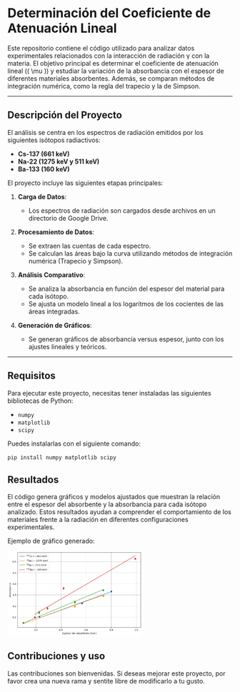 # Determinación del Coeficiente de Atenuación Lineal

Este repositorio contiene el código utilizado para analizar datos experimentales relacionados con la interacción de radiación γ con la materia. El objetivo principal es determinar el coeficiente de atenuación lineal (\( \mu \)) y estudiar la variación de la absorbancia con el espesor de diferentes materiales absorbentes. Además, se comparan métodos de integración numérica, como la regla del trapecio y la de Simpson.

---

## Descripción del Proyecto

El análisis se centra en los espectros de radiación emitidos por los siguientes isótopos radiactivos:

- **Cs-137 (661 keV)**  
- **Na-22 (1275 keV y 511 keV)**  
- **Ba-133 (160 keV)**  

El proyecto incluye las siguientes etapas principales:

1. **Carga de Datos**: 
   - Los espectros de radiación son cargados desde archivos en un directorio de Google Drive.
   
2. **Procesamiento de Datos**: 
   - Se extraen las cuentas de cada espectro.
   - Se calculan las áreas bajo la curva utilizando métodos de integración numérica (Trapecio y Simpson).
   
3. **Análisis Comparativo**: 
   - Se analiza la absorbancia en función del espesor del material para cada isótopo.
   - Se ajusta un modelo lineal a los logaritmos de los cocientes de las áreas integradas.

4. **Generación de Gráficos**: 
   - Se generan gráficos de absorbancia versus espesor, junto con los ajustes lineales y teóricos.

---

## Requisitos

Para ejecutar este proyecto, necesitas tener instaladas las siguientes bibliotecas de Python:

- `numpy`
- `matplotlib`
- `scipy`

Puedes instalarlas con el siguiente comando:

```bash
pip install numpy matplotlib scipy
```

## Resultados

El código genera gráficos y modelos ajustados que muestran la relación entre el espesor del absorbente y la absorbancia para cada isótopo analizado. Estos resultados ayudan a comprender el comportamiento de los materiales frente a la radiación en diferentes configuraciones experimentales.

Ejemplo de gráfico generado:

<img src="https://github.com/ffborgo/coef-de-absorcion/blob/main/grafico.png" alt="Gráfico final" style="width: 60%; max-width: 500px;">

## Contribuciones y uso

Las contribuciones son bienvenidas. Si deseas mejorar este proyecto, por favor crea una nueva rama y sentite libre de modificarlo a tu gusto.
